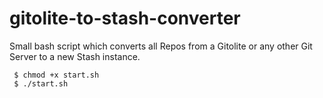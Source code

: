 # gitolite-to-stash-converter
Small bash script which converts all Repos from a Gitolite or any other Git Server to a new Stash instance.

```
 $ chmod +x start.sh
 $ ./start.sh
```
